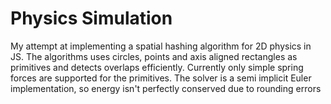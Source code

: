 # Physics Simulation

My attempt at implementing a spatial hashing algorithm for 2D physics in JS. The algorithms uses circles, points and axis aligned rectangles as primitives and detects overlaps efficiently. 
Currently only simple spring forces are supported for the primitives. 
The solver is a semi implicit Euler implementation, so energy isn't perfectly conserved due to rounding errors
